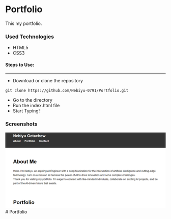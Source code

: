 <h1>Portfolio</h1>

<p>This my portfolio.</p>

<h3>Used Technologies</h3>
<ul>
  <li>HTML5</li>
  <li>CSS3</li>
</ul>

#### Steps to Use:

---

- Download or clone the repository

```
git clone https://github.com/Nebiyu-0791/Portfolio.git
```

- Go to the directory
- Run the index.html file
- Start Typing!

<h3> Screenshots </h3>
<img src = "https://github.com/Nebiyu-0791/Portfolio/blob/main/portfolio.png"/>
<br># Portfolio

